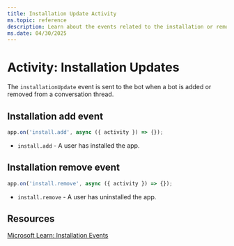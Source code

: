 ```yaml
---
title: Installation Update Activity
ms.topic: reference
description: Learn about the events related to the installation or removal of a bot from conversations.
ms.date: 04/30/2025
---
```


# Activity: Installation Updates

The `installationUpdate` event is sent to the bot when a bot is added or removed from a conversation thread.

## Installation add event

```typescript
app.on('install.add', async ({ activity }) => {});
```

- `install.add` - A user has installed the app.

## Installation remove event

```typescript
app.on('install.remove', async ({ activity }) => {});
```

- `install.remove` - A user has uninstalled the app.

## Resources

[Microsoft Learn: Installation Events](https://learn.microsoft.com/en-us/microsoftteams/platform/bots/how-to/conversations/subscribe-to-conversation-events#installation-update-event)
